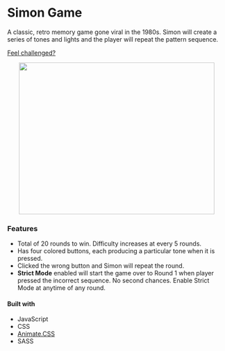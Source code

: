 # Simon Game
A classic, retro memory game gone viral in the 1980s. Simon will create a series of tones and lights and the player will repeat the pattern sequence.

[Feel challenged?](https://thisiswhale.github.io/Simon/)

<p align="center"><img width="450" height="350" src="https://user-images.githubusercontent.com/16066443/36402872-2c30e3ca-1596-11e8-9e91-9ad2d2ac7d25.gif"></p>

### Features
 - Total of 20 rounds to win. Difficulty increases at every 5 rounds.
 - Has four colored buttons, each producing a particular tone when it is pressed.
 - Clicked the wrong button and Simon will repeat the round.
 - **Strict Mode** enabled will start the game over to Round 1 when player pressed the incorrect sequence. No second chances. Enable Strict Mode at anytime of any round.

#### Built with
  - JavaScript
  - CSS
  - [Animate.CSS](https://daneden.github.io/animate.css/)
  - SASS
